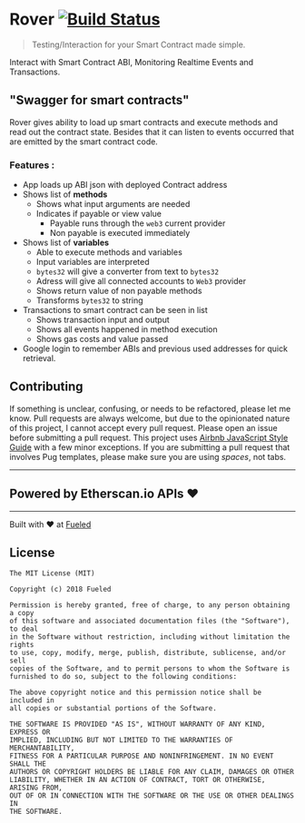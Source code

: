 # Rover [![Build Status](https://travis-ci.org/ravidsrk/Rover.svg?branch=develop)](https://travis-ci.org/ravidsrk/Rover)

> Testing/Interaction for your Smart Contract made simple.

Interact with Smart Contract ABI, Monitoring Realtime Events and Transactions.

## "Swagger for smart contracts"

Rover gives ability to load up smart contracts and execute methods and read out the contract state. Besides that it can listen to events occurred that are emitted by the smart contract code.

### Features :

* App loads up ABI json with deployed Contract address
* Shows list of **methods**
  * Shows what input arguments are needed
  * Indicates if payable or view value
  	* Payable runs through the `web3` current provider
  	* Non payable is executed immediately
* Shows list of **variables**
    * Able to execute methods and variables
    * Input variables are interpreted
    * `bytes32` will give a converter from text to `bytes32`
    * Adress will give all connected accounts to `Web3` provider
    * Shows return value of non payable methods
    * Transforms `bytes32` to string
* Transactions to smart contract can be seen in list
    * Shows transaction input and output
    * Shows all events happened in method execution
    * Shows gas costs and value passed
* Google login to remember ABIs and previous used addresses for quick retrieval.


## Contributing

If something is unclear, confusing, or needs to be refactored, please let me know. Pull requests are always welcome, but due to the opinionated nature of this project, I cannot accept every pull request. Please open an issue before submitting a pull request. This project uses [Airbnb JavaScript Style Guide](https://github.com/airbnb/javascript) with a few minor exceptions. If you are submitting a pull request that involves Pug templates, please make sure you are using *spaces*, not tabs.

--------

## Powered by Etherscan.io APIs :heart:

--------

Built with :heart: at [Fueled](https://fueled.com)

## License

```
The MIT License (MIT)

Copyright (c) 2018 Fueled

Permission is hereby granted, free of charge, to any person obtaining a copy
of this software and associated documentation files (the "Software"), to deal
in the Software without restriction, including without limitation the rights
to use, copy, modify, merge, publish, distribute, sublicense, and/or sell
copies of the Software, and to permit persons to whom the Software is
furnished to do so, subject to the following conditions:

The above copyright notice and this permission notice shall be included in
all copies or substantial portions of the Software.

THE SOFTWARE IS PROVIDED "AS IS", WITHOUT WARRANTY OF ANY KIND, EXPRESS OR
IMPLIED, INCLUDING BUT NOT LIMITED TO THE WARRANTIES OF MERCHANTABILITY,
FITNESS FOR A PARTICULAR PURPOSE AND NONINFRINGEMENT. IN NO EVENT SHALL THE
AUTHORS OR COPYRIGHT HOLDERS BE LIABLE FOR ANY CLAIM, DAMAGES OR OTHER
LIABILITY, WHETHER IN AN ACTION OF CONTRACT, TORT OR OTHERWISE, ARISING FROM,
OUT OF OR IN CONNECTION WITH THE SOFTWARE OR THE USE OR OTHER DEALINGS IN
THE SOFTWARE.
```

